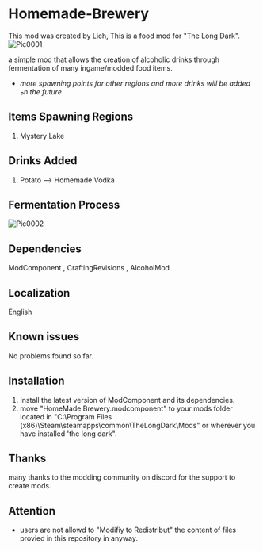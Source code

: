# Homemade-Brewery

This mod was created by Lich, This is a food mod for "The Long Dark".
![Pic0001](https://github.com/user-attachments/assets/5ca41003-3fc7-4973-8106-ed8a685d3e97)

a simple mod that allows the creation of alcoholic drinks through fermentation of many ingame/modded food items.
- *more spawning points for other regions and more drinks will be added هn the future*
## Items Spawning Regions
1. Mystery Lake

## Drinks Added
1. Potato --> Homemade Vodka

## Fermentation Process
![Pic0002](https://github.com/user-attachments/assets/505bc7a2-14e4-475f-8c73-79f0ba27a7dc)

## Dependencies
ModComponent , CraftingRevisions , AlcoholMod

## Localization
English 
## Known issues
No problems found so far.
## Installation
1. Install the latest version of ModComponent and its dependencies.
2. move "HomeMade Brewery.modcomponent" to your mods folder located in "C:\Program Files (x86)\Steam\steamapps\common\TheLongDark\Mods" or wherever you have installed 'the long dark".
## Thanks
many thanks to the modding community on discord for the support to create mods.

## Attention
- users are not allowd to "Modifiy to Redistribut" the content of files provied in this repository in anyway.
